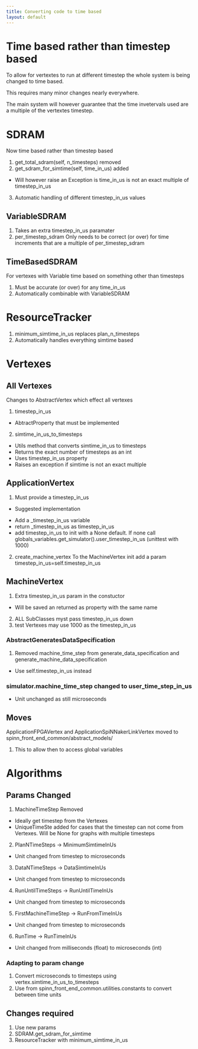 ```yaml
---
title: Converting code to time based
layout: default
---
```


# Time based rather than timestep based

To allow for vertextes to run at different timestep the whole system is being changed to time based.

This requires many minor changes nearly everywhere.

The main system will however guarantee that the time invetervals used are a multiple of the vertextes timestep.

# SDRAM
Now time based rather than timestep based
1. get_total_sdram(self, n_timesteps)  removed
2. get_sdram_for_simtime(self, time_in_us) added
- Will however raise an Exception is time_in_us is not an exact multiple of timestep_in_us
3. Automatic handling of different timestep_in_us values

## VariableSDRAM
1. Takes an extra timestep_in_us paramater
2. per_timestep_sdram Only needs to be correct (or over) for time increments that are a multiple of per_timestep_sdram

## TimeBasedSDRAM
For vertexes with Variable time based on something other than timesteps
1. Must be accurate (or over) for any time_in_us
2. Automatically combinable with VariableSDRAM

# ResourceTracker
1.  minimum_simtime_in_us replaces plan_n_timesteps
2. Automatically handles everything simtime based

# Vertexes

## All Vertexes

Changes to AbstractVertex which effect all vertexes

1. timestep_in_us
- AbtractProperty that must be implemented
2. simtime_in_us_to_timesteps
- Utils method that converts simtime_in_us to timesteps
- Returns the exact number of timesteps as an int
- Uses timestep_in_us property
- Raises an exception if simtime is not an exact multiple

## ApplicationVertex
1. Must provide a timestep_in_us
- Suggested implementation
* Add a _timestep_in_us variable
* return _timestep_in_us as timestep_in_us
* add timestep_in_us to init with a None default.
If none call globals_variables.get_simulator().user_timestep_in_us  (unittest with 1000)
2. create_machine_vertex
To the MachineVertex init add a param timestep_in_us=self.timestep_in_us


## MachineVertex
1. Extra timestep_in_us param in the constuctor
- Will be saved an returned as property with the same name
2. ALL SubClasses myst pass timestep_in_us down
3. test Vertexes may use 1000 as the timestep_in_us

### AbstractGeneratesDataSpecification
1. Removed machine_time_step from generate_data_specification and generate_machine_data_specification
- Use self.timestep_in_us instead

### simulator.machine_time_step changed to user_time_step_in_us
- Unit unchanged as still microseconds


## Moves
ApplicationFPGAVertex and ApplicationSpiNNakerLinkVertex moved to  spinn_front_end_common/abstract_models/
1. This to allow then to access global variables

# Algorithms

## Params Changed
1. MachineTimeStep  Removed
- Ideally get timestep from the Vertexes
- UniqueTimeSte added for cases that the timestep can not come from Vertexes. Will be None for graphs with multiple timesteps
2. PlanNTimeSteps -> MinimumSimtimeInUs
- Unit changed from timestep to microseconds
3. DataNTimeSteps -> DataSimtimeInUs
- Unit changed from timestep to microseconds
4. RunUntilTimeSteps -> RunUntilTimeInUs
- Unit changed from timestep to microseconds
5. FirstMachineTimeStep -> RunFromTimeInUs
- Unit changed from timestep to microseconds
6. RunTime -> RunTimeInUs
- Unit changed from milliseconds (float) to microseconds (int)

### Adapting to param change
1. Convert microseconds to timesteps using vertex.simtime_in_us_to_timesteps
2. Use from spinn_front_end_common.utilities.constants to convert between time units

## Changes required
1. Use new params
2. SDRAM.get_sdram_for_simtime
3. ResourceTracker with minimum_simtime_in_us


